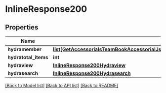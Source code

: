 # InlineResponse200

## Properties
Name | Type | Description | Notes
------------ | ------------- | ------------- | -------------
**hydramember** | [**list[GetAccessorialsTeamBookAccessorialJsonldTeamBookGetAccessorialCreateCollectionGetRead]**](GetAccessorialsTeamBookAccessorialJsonldTeamBookGetAccessorialCreateCollectionGetRead.md) |  | 
**hydratotal_items** | **int** |  | [optional] 
**hydraview** | [**InlineResponse200Hydraview**](InlineResponse200Hydraview.md) |  | [optional] 
**hydrasearch** | [**InlineResponse200Hydrasearch**](InlineResponse200Hydrasearch.md) |  | [optional] 

[[Back to Model list]](../README.md#documentation-for-models) [[Back to API list]](../README.md#documentation-for-api-endpoints) [[Back to README]](../README.md)

